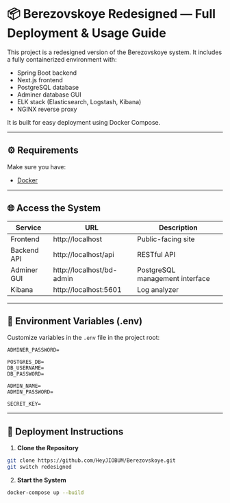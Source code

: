 # 📦 Berezovskoye Redesigned — Full Deployment & Usage Guide

This project is a redesigned version of the Berezovskoye system. It includes a fully containerized environment with:

- Spring Boot backend
- Next.js frontend
- PostgreSQL database
- Adminer database GUI
- ELK stack (Elasticsearch, Logstash, Kibana)
- NGINX reverse proxy

It is built for easy deployment using Docker Compose.

---

## ⚙️ Requirements

Make sure you have:

- [Docker](https://docs.docker.com/get-docker/)

---

## 🌐 Access the System

| Service     | URL                       | Description                     |
|-------------|---------------------------|---------------------------------|
| Frontend    | http://localhost          | Public-facing site              |
| Backend API | http://localhost/api      | RESTful API                     |
| Adminer GUI | http://localhost/bd-admin | PostgreSQL management interface |
| Kibana      | http://localhost:5601     | Log analyzer                    |

---

## 🔐 Environment Variables (.env)

Customize variables in the `.env` file in the project root:

```dotenv
ADMINER_PASSWORD=

POSTGRES_DB=
DB_USERNAME=
DB_PASSWORD=

ADMIN_NAME=
ADMIN_PASSWORD=

SECRET_KEY=
```

---

## 🚀 Deployment Instructions

1. **Clone the Repository**

```bash
git clone https://github.com/HeyJIOBUM/Berezovskoye.git
git switch redesigned
```

2. **Start the System**

```bash
docker-compose up --build
```
